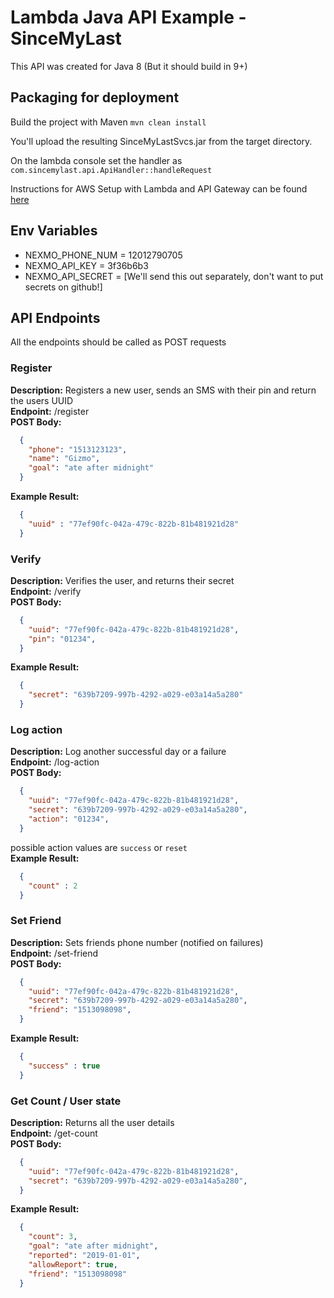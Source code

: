 # Lambda Java API Example - SinceMyLast
This API was created for Java 8 (But it should build in 9+)

## Packaging for deployment
Build the project with Maven
`mvn clean install`

You'll upload the resulting SinceMyLastSvcs.jar from the target directory.

On the lambda console set the handler as `com.sincemylast.api.ApiHandler::handleRequest`

Instructions for AWS Setup with Lambda and API Gateway can be found [here](/AWS-Setup.md)

## Env Variables
* NEXMO_PHONE_NUM = 12012790705
* NEXMO_API_KEY = 3f36b6b3
* NEXMO_API_SECRET = [We'll send this out separately, don't want to put secrets on github!]

## API Endpoints
All the endpoints should be called as POST requests

### Register
**Description:** Registers a new user, sends an SMS with their pin and return the users UUID  
**Endpoint:** /register  
**POST Body:**  
```json
  {
    "phone": "1513123123",
    "name": "Gizmo",
    "goal": "ate after midnight"
  }
```
**Example Result:**  
```json
  {
    "uuid" : "77ef90fc-042a-479c-822b-81b481921d28"
  }
```

### Verify
**Description:** Verifies the user, and returns their secret  
**Endpoint:** /verify  
**POST Body:**  
```json
  {
    "uuid": "77ef90fc-042a-479c-822b-81b481921d28",
    "pin": "01234",
  }
```
**Example Result:**  
```json
  {
    "secret": "639b7209-997b-4292-a029-e03a14a5a280"
  }
```  

### Log action  
**Description:** Log another successful day or a failure  
**Endpoint:** /log-action  
**POST Body:**  
```json
  {
    "uuid": "77ef90fc-042a-479c-822b-81b481921d28",
    "secret": "639b7209-997b-4292-a029-e03a14a5a280",
    "action": "01234",
  }
```
possible action values are `success` or `reset`  
**Example Result:**  
```json
  {
    "count" : 2
  }
```  

### Set Friend
**Description:** Sets friends phone number (notified on failures)  
**Endpoint:** /set-friend  
**POST Body:**  
```json
  {
    "uuid": "77ef90fc-042a-479c-822b-81b481921d28",
    "secret": "639b7209-997b-4292-a029-e03a14a5a280",
    "friend": "1513098098",
  }
```
**Example Result:**  
```json
  {
    "success" : true
  }
```  

### Get Count / User state
**Description:** Returns all the user details  
**Endpoint:** /get-count  
**POST Body:**  
```json
  {
    "uuid": "77ef90fc-042a-479c-822b-81b481921d28",
    "secret": "639b7209-997b-4292-a029-e03a14a5a280",
  }
```
**Example Result:**  
```json
  {
    "count": 3,
    "goal": "ate after midnight",
    "reported": "2019-01-01",
    "allowReport": true,
    "friend": "1513098098"
  }
```  
